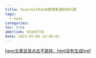 ```yaml
---
title: hexo+GitHub自建博客遇到的问题
tags:
  - hexo
categories:
toc: true
abbrlink: 69a95f3b
date: 2023-05-08 14:48:01
---
```


[hexo文章目录点击不跳转，html没有生成href](https://blog.csdn.net/weixin_45149481/article/details/116794535)
